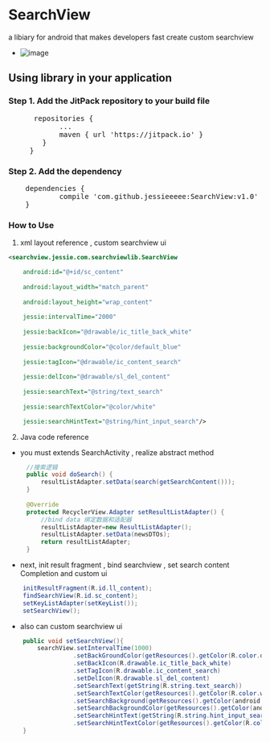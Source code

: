 # SearchView 
a libiary for android that makes developers fast create custom searchview 
- ![image](http://oqujmbgen.bkt.clouddn.com/blog3.gif)
## Using library in your application
### Step 1. Add the JitPack repository to your build file
<pre>
 	  repositories {
 			...
 			maven { url 'https://jitpack.io' }
 		}
 	 }
</pre>
### Step 2. Add the dependency
<pre>
	dependencies {
	        compile 'com.github.jessieeeee:SearchView:v1.0'
	}
</pre>
### How to Use
1. xml layout reference , custom searchview ui
```xml
<searchview.jessie.com.searchviewlib.SearchView

    android:id="@+id/sc_content"
    
    android:layout_width="match_parent"
    
    android:layout_height="wrap_content"
    
    jessie:intervalTime="2000"
    
    jessie:backIcon="@drawable/ic_title_back_white"
    
    jessie:backgroundColor="@color/default_blue"
    
    jessie:tagIcon="@drawable/ic_content_search"
    
    jessie:delIcon="@drawable/sl_del_content"
    
    jessie:searchText="@string/text_search"
    
    jessie:searchTextColor="@color/white"

    jessie:searchHintText="@string/hint_input_search"/>
```
2. Java code reference
 - you must extends SearchActivity , realize abstract method
```java
     //搜索逻辑
     public void doSearch() {
         resultListAdapter.setData(search(getSearchContent()));
     }
     
     @Override
     protected RecyclerView.Adapter setResultListAdapter() {
         //bind data 绑定数据和适配器
         resultListAdapter=new ResultListAdapter();
         resultListAdapter.setData(newsDTOs);
         return resultListAdapter;
     }
```
 - next, init result fragment , bind searchview , set search content Completion and custom ui
```java
    initResultFragment(R.id.ll_content);
    findSearchView(R.id.sc_content);
    setKeyListAdapter(setKeyList());
    setSearchView();
```      
 - also can custom searchview ui
```java 
    public void setSearchView(){
        searchView.setIntervalTime(1000)
                  .setBackGroundColor(getResources().getColor(R.color.default_blue))
                  .setBackIcon(R.drawable.ic_title_back_white)
                  .setTagIcon(R.drawable.ic_content_search)
                  .setDelIcon(R.drawable.sl_del_content)
                  .setSearchText(getString(R.string.text_search))
                  .setSearchTextColor(getResources().getColor(R.color.white))
                  .setSearchBackground(getResources().getColor(android.R.color.transparent))
                  .setSearchBackgroundColor(getResources().getColor(android.R.color.transparent))
                  .setSearchHintText(getString(R.string.hint_input_search))
                  .setSearchHintTextColor(getResources().getColor(R.color.default_line));
    }
```

         


